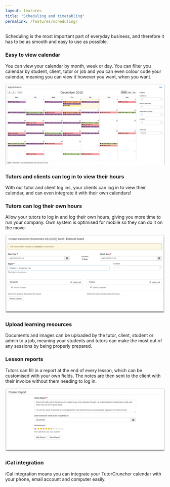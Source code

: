 ```yaml
---
layout: features
title: "Scheduling and timetabling"
permalink: /features/scheduling/
---
```

Scheduling is the most important part of everyday business, and therefore it has to be as smooth and easy to use as possible.

### Easy to view calendar

You can view your calendar by month, week or day. You can filter you calendar by student, client, tutor or job and you can even colour code your 
calendar, meaning you can view it however you want, when you want.

<a href="/img/features/calendar.png" data-lightbox="lightbox" class="thumbnail">
  <img src="/img/features/calendar.png" alt-text="Stripe card payment"/>
</a>

### Tutors and clients can log in to view their hours

With our tutor and client log ins, your clients can log in to view their calendar, and can even integrate it with their own calendars!

### Tutors can log their own hours

Allow your tutors to log in and log their own hours, giving you more time to run your company. Own system is optimised for mobile so they can do it on the move.

<a href="/img/features/add-lesson.png" data-lightbox="lightbox" class="thumbnail">
  <img src="/img/features/add-lesson.png" alt-text="Adding lesson"/>
</a>

### Upload learning resources

Documents and images can be uploaded by the tutor, client, student or admin to a job, meaning your students and tutors can make the most out of any sessions by being properly prepared.

### Lesson reports

Tutors can fill in a report at the end of every lesson, which can be customised with your own fields. The notes are then sent to the client with their invoice without them needing to log in.

<a href="/img/features/lesson-report.png" data-lightbox="lightbox" class="thumbnail">
  <img src="/img/features/lesson-report.png" alt-text="Lesson reporting"/>
</a>

### iCal integration

iCal integration means you can integrate your TutorCruncher calendar with your phone, email account and computer easily.